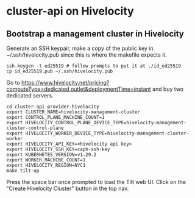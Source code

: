 # cluster-api on Hivelocity

## Bootstrap a management cluster in Hivelocity

Generate an SSH keypair, make a copy of the public key in ~/.ssh/hivelocity.pub since this is where the makefile expects it.

```
ssh-keygen -t ed25519 # follow prompts to put it at ./id_ed25519
cp id_ed25519.pub ~/.ssh/hivelocity.pub

```

Go to https://www.hivelocity.net/pricing?computeType=dedicated,outlet&deploymentTime=instant and buy two dedicated servers.

```
cd cluster-api-provider-hivelocity
export CLUSTER_NAME=hivelocity-management-cluster
export CONTROL_PLANE_MACHINE_COUNT=1
export HIVELOCITY_CONTROL_PLANE_DEVICE_TYPE=hivelocity-management-cluster-control-plane
export HIVELOCITY_WORKER_DEVICE_TYPE=hivelocity-management-cluster-worker
export HIVELOCITY_API_KEY=<hivelocity api key>
export HIVELOCITY_SSH_KEY=caph-ssh-key
export KUBERNETES_VERSION=v1.29.2
export WORKER_MACHINE_COUNT=1
export HIVELOCITY_REGION=NYC1
make tilt-up
```

Press the space bar once prompted to load the Tilt web UI.
Click on the "Create Hivelocity Cluster" button in the top nav.
